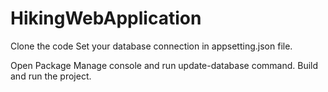 # HikingWebApplication

Clone the code
Set your database connection in appsetting.json file. 

Open Package Manage console and run update-database command.
Build and run the project. 
